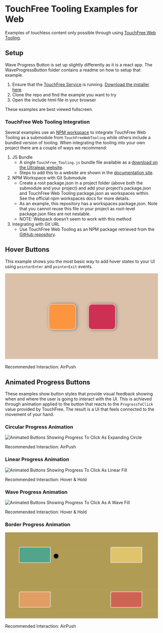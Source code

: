 # TouchFree Tooling Examples for Web

Examples of touchless content only possible through using [TouchFree Web Tooling](https://developer.leapmotion.com/touchfree-tooling-for-web).

## Setup

Wave Progress Button is set up slightly differently as it is a react app. The WaveProgressButton folder contains a readme on how to setup that example.

1. Ensure that the [TouchFree Service](https://docs.ultraleap.com/touchfree-user-manual/#touchfree-service) is running. [Download the installer here](https://developer.leapmotion.com/touchfree).
2. Clone the repo and find the example you want to try
3. Open the include html file in your browser

These examples are best viewed fullscreen.

### TouchFree Web Tooling Integration

Several examples use an [NPM workspace](https://docs.npmjs.com/cli/v9/using-npm/workspaces?v=true) to integrate TouchFree Web Tooling as a submodule from `TouchFreeWebTooling` while others include a bundled version of tooling. When integrating the tooling into your own project there are a couple of ways we recommend:

1. JS Bundle
   - A single `TouchFree_Tooling.js` bundle file available as a [download on the Ultraleap website](https://developer.leapmotion.com/touchfree-tooling-for-web).
   - Steps to add this to a website are shown in the [documentation site](https://docs.ultraleap.com/touchfree-user-manual/tooling-for-web.html#add-touchfree-tooling-in-one-minute).
2. NPM Workspace with Git Submodule
   - Create a root package.json in a project folder (above both the submodule and your project) and add your project’s package.json and TouchFree Web Tooling package.json as workspaces within. See the official npm workspaces docs for more details.
   - As an example, this repository has a workspaces package.json. Note that you cannot reuse this file in your project as root-level package.json files are not nestable.
   - NOTE: Webpack doesn't seem to work with this method
3. Integrating with Git URL
   - Use TouchFree Web Tooling as an NPM package retrieved from the [GitHub repository](https://github.com/ultraleap/TouchFreeWebTooling).

## Hover Buttons

This example shows you the most basic way to add hover states to your UI using `pointerEnter` and `pointerExit` events.

![Hover Button Example](Media/HoverButtonExample.gif)

Recommended Interaction: AirPush

## Animated Progress Buttons

These examples show button styles that provide visual feedback showing when and where the user is going to interact with the UI. This is achieved through animation applied to the button that reacts to the `ProgressToClick` value provided by TouchFree. The result is a UI that feels connected to the movement of your hand.

### Circular Progress Animation

![Animated Buttons Showing Progress To Click As Expanding Circle](Media/CircularProgressExample.gif)

Recommended Interaction: AirPush

### Linear Progress Animation

![Animated Buttons Showing Progress To Click As Linear Fill](Media/LinearProgressExample.gif)

Recommended Interaction: Hover & Hold

### Wave Progress Animation

![Animated Buttons Showing Progress To Click As A Wave Fill](WaveProgressButton/public/media/wave-fill.gif)

Recommended Interaction: Hover & Hold

### Border Progress Animation

![Animated Buttons Showing Progress To Click As a Gradually Completed Border](BorderProgressButtons/public/BorderProgressExample.gif)

Recommended Interaction: AirPush
